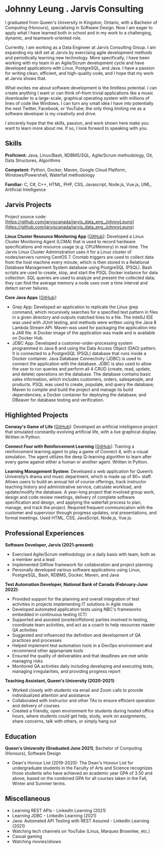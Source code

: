 # Johnny Leung . Jarvis Consulting

I graduated from Queen's University in Kingston, Ontario, with a Bachelor of Computing (Honours), specializing in Software Design. Now I am eager to apply what I have learned both in school and in my work to a challenging, dynamic, and teamwork-oriented role.

Currently, I am working as a Data Engineer at Jarvis Consulting Group. I am expanding my skill set at Jarvis by exercising agile development methods and periodically learning new technology. More specifically, I have been working with my team in an Agile/Scrum development cycle and have developed applications with Linux, PostgreSQL, and Java. I have a passion for writing clean, efficient, and high-quality code, and I hope that my work at Jarvis shows that.

What excites me about software development is the limitless potential. I can create anything I want or can think of–from trivial applications like a music downloader to a large-scale, graphical operating system with millions of lines of code like Windows. I can turn any small idea I have into potentially the next Twitter, Facebook, or YouTube; the only thing limiting me as a software developer is my creativity and drive.

I sincerely hope that the skills, passion, and work shown here make you want to learn more about me. If so, I look forward to speaking with you.


## Skills

**Proficient:** Java, Linux/Bash, RDBMS/SQL, Agile/Scrum methodology, Git, Data Structures, Algorithms

**Competent:** Python, Docker, Maven, Google Cloud Platform, Windows/Powershell, Waterfall methodology

**Familiar:** C, C#, C++, HTML, PHP, CSS, Javascript, Node.js, Vue.js, UML, Artificial Intelligence

## Jarvis Projects

Project source code: [https://github.com/jarviscanada/jarvis_data_eng_JohnnyLeung](https://github.com/jarviscanada/jarvis_data_eng_JohnnyLeung)


**Linux Cluster Resource Monitoring App** [[GitHub](https://github.com/jarviscanada/jarvis_data_eng_JohnnyLeung/tree/master/linux_sql)]: Developed a Linux Cluster Monitoring Agent (LCMA) that is used to record hardware specifications and resource usage (e.g. CPU/Memory) in real-time. The Jarvis Linux Cluster Administration uses it for a Linux cluster of nodes/servers running CentOS 7. Crontab triggers are used to collect data from the host machine every minute, which is then stored in a Relational Database Management System database using PostgreSQL (PSQL). Bash scripts are used to create, stop, and start the PSQL Docker instance for data collection. SQL queries are used to analyze and present the collected data; they can find the average memory a node uses over a time interval and detect server failures.

**Core Java Apps** [[GitHub](https://github.com/jarviscanada/jarvis_data_eng_JohnnyLeung/tree/master/core_java)]:
      
  - Grep App: Developed an application to replicate the Linux grep command, which recursively searches for a specified text pattern in files in a given directory and outputs matched lines to a file. The IntelliJ IDE was used with JUnit testing, and methods were written using the Java 8 Lambda Stream API. Maven was used for packaging the application into a JAR file. A Docker image of the application was made and is available on Docker Hub.
  - JDBC App: Developed a customer-order-processing system programmed in Java 8 and using the Data Access Object (DAO) pattern. It is connected to a PostgreSQL (PSQL) database that runs inside a Docker container. Java Database Connectivity (JDBC) is used to connect the application with the database. JDBC is also used to allow the user to run queries and perform all 4 CRUD (create, read, update, and delete) operations on the database. The database contains basic sales information, which includes customers, orders, salespeople, and products. PSQL was used to create, populate, and query the database; Maven to compile and build the project and manage its build dependencies; a Docker container for deploying the database; and DBeaver for database testing and verification.


## Highlighted Projects
**Conway's Game of Life** [[GitHub](https://github.com/EternalDragonX/Conway-s-Game-of-Life)]: Developed an artificial intelligence project that simulated constantly-evolving artificial life, with a live graphical display. Written in Python.

**Connect Four with Reinforcement Learning** [[GitHub](https://github.com/EternalDragonX/Connect-Four-with-Reinforcement-Learning)]: Training a reinforcement learning agent to play a game of Connect 4, with a visual simulation. The agent utilizes the deep Q-learning algorithm to learn after every game against either a human or another agent. Written in Python.

**Learning Management System**: Developed a web application for Queen’s University’s drama and music department, which is made up of 80+ staff. Allows users to build an annual list of course offerings, track instructor teaching history and administrative service, calculate workload, and update/modify the database. A year-long project that involved group work, design and code review meetings, delivery of complete software specification and design, and applying the waterfall process to plan, manage, and track the project. Required frequent communication with the customer and supervisor through progress updates, oral presentations, and formal meetings. Used HTML, CSS, JavaScript, Node.js, Vue.js.


## Professional Experiences

**Software Developer, Jarvis (2021-present)**: 

- Exercised Agile/Scrum methodology on a daily basis with team, both as a member and a lead
- Implemented Gitflow framework for collaboration and project planning
- Personally developed various software applications using Linux, PostgreSQL, Bash, RDBMS, Docker, Maven, and Java


**Test Automation Developer, National Bank of Canada (February-June 2022)**: 

- Provided support for the planning and overall integration of test activities in projects implementing IT solutions in Agile mode
- Developed automated application tests using NBC's frameworks embedded in continuous testing (CT)
- Supported and assisted (onsite/offshore) parties involved in testing, coordinate team activities, and act as a coach to help resources master QA activities
- Suggested and influenced the definition and development of QA practices and processes
- Helped implement test automation tools in a DevOps environment and recommend other appropriate tools
- Ensured the quality of deliverables and that deadlines are met while managing risks
- Monitored QA activities daily including developing and executing tests, managing irregularities, and providing progress report


**Teaching Assistant, Queen's University (2020-2021)**: 

- Worked closely with students via email and Zoom calls to provide individualized attention and assistance
- Collaborated with instructor and other TAs to ensure efficient operation and delivery of courses
- Created a friendly, open environment for students during hosted office hours, where students could get help, study, work on assignments, share concerns, talk with others, or simply hang out



## Education
**Queen's University (Graduated June 2021)**, Bachelor of Computing (Honours), Software Design
- Dean's Honour List (2019-2020): The Dean's Honour List for undergraduate students in the Faculty of Arts and Science recognizes those students who have achieved an academic year GPA of 3.50 and above, based on the combined GPA for all courses taken in the Fall, Winter and Summer terms.


## Miscellaneous
- Learning REST APIs - LinkedIn Learning (2021)
- Learning JDBC - LinkedIn Learning (2021)
- Java: Automated API Testing with REST Assured - LinkedIn Learning (2021)
- Watching tech channels on YouTube (Linus, Marques Brownlee, etc.)
- Casual gaming
- Watching movies/shows